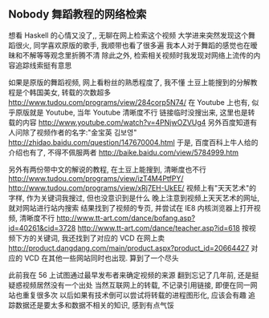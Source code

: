 
## Nobody 舞蹈教程的网络检索

想看 Haskell 的心情又没了,, 无聊在网上检索这个视频
大学进来突然发现这个舞蹈很火, 同学喜欢原版的歌手, 我顺带也看了很多遍
我本人对于舞蹈的感觉也在暧昧和不解等等观念里折腾不清
除此之外, 检索相关视频时我发现对网络上流传的内容追踪线索挺有意思

如果是原版的舞蹈视频, 网上看粉丝的熟悉程度了, 我不懂
土豆上能搜到的分解教程是个韩国美女, 转载的次数超多
http://www.tudou.com/programs/view/284corp5N74/
在 Youtube 上也有, 似乎原版就是 Youtube, 当年 Youtube 清晰度不行
链接临时没搜出来, 这里也是转载的内容
http://www.youtube.com/watch?v=4PNjwOZVUg4
另外百度知道有人问除了视频作者的名字:"金宝英 김보영"
http://zhidao.baidu.com/question/147670004.html
于是, 百度百科上牛人给的介绍也有了, 不得不佩服两者
http://baike.baidu.com/view/5784999.htm

另外有两份带中文的解说的教程, 在土豆上能搜到, 清晰度也不行
http://www.tudou.com/programs/view/izT4M4PtfPY/
http://www.tudou.com/programs/view/xRj7EH-UkEE/
视频上有"天天艺术"的字样, 作为关键词我搜过, 但也没意识到是什么
晚上注意到视频上天天艺术的网址, 就对网站进行站内搜索
结果找到了视频的专页, 并尝试在 IE8 内核浏览器上打开视频, 清晰度不行
http://www.tt-art.com/dance/bofang.asp?id=40261&cid=3728
http://www.tt-art.com/dance/teacher.asp?id=618
按视频下方的关键词, 我还找到了对应的 VCD 在网上卖
http://product.dangdang.com/main/product.aspx?product_id=20664427
对应的 VCD 在其他一些网站同时也出现. 算到了一个尽头

此前我在 56 上试图通过最早发布者来确定视频的来源
翻到忘记了几年前, 还是挺疑惑视频居然没有一个出处
当然互联网上的转载, 不记录引用链接, 即便在同一网站也重复很多次
以后如果有技术倒可以尝试将转载的进程图形化, 应该会有趣
追踪数据还是要太多和数据不相关的知识, 感到有点气馁
